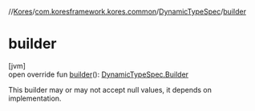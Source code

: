 //[Kores](../../../index.md)/[com.koresframework.kores.common](../index.md)/[DynamicTypeSpec](index.md)/[builder](builder.md)

# builder

[jvm]\
open override fun [builder](builder.md)(): [DynamicTypeSpec.Builder](-builder/index.md)

This builder may or may not accept null values, it depends on implementation.
